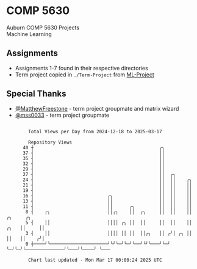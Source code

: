 # COMP 5630
Auburn COMP 5630 Projects  
Machine Learning

## Assignments
- Assignments 1-7 found in their respective directories
- Term project copied in `./Term-Project` from [ML-Project](https://github.com/wumphlett/ML-Project)

## Special Thanks
- [@MatthewFreestone](https://github.com/MatthewFreestone) - term project groupmate and matrix wizard
- [@mss0033](https://github.com/mss0033) - term project groupmate

```

        Total Views per Day from 2024-12-18 to 2025-03-17

        Repository Views
      40 ┼                                              ╭╮
      37 ┤                                              ││
      35 ┤                                              ││
      32 ┤                                              ││
      29 ┤                                              ││
      27 ┤                                              ││  ╭╮
      24 ┤                                              ││  ││    ╭╮
      21 ┤                                              ││  ││    ││
      19 ┤                                              ││  ││    ││
      16 ┤                           ╭╮                 ││  ││    ││
      13 ┤                           ││                 ││  ││    ││
      11 ┤                           ││      ╭╮         ││  ││    ││
       8 ┤    ╭╮                     ││╭╮    ││  ╭╮     ││  ││    ││                   ╭╮     ╭╮
       5 ┤    ││                     ││││ ╭╮ ││  ││     ││  ││    ││              ╭╮   ││     ││
       3 ┤    ││                     ││││ ││ ││  ││╭╮   ││ ╭╯│ ╭╮ ││              ││   ││    ╭╯│
       0 ┼────╯╰─────────────────────╯╰╯╰─╯╰─╯╰──╯╰╯╰───╯╰─╯ ╰─╯╰─╯╰──────────────╯╰───╯╰────╯ ╰───

        Chart last updated - Mon Mar 17 00:00:24 2025 UTC
        
```
